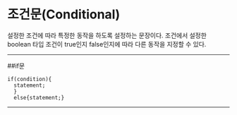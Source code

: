 # **조건문(Conditional)**
설정한 조건에 따라 특정한 동작을 하도록 설정하는 문장이다. 조건에서 설정한 boolean 타입 조건이 true인지 false인지에 따라 다른 동작을 지정할 수 있다.
***
##if문
```
if(condition){
  statement;
  }
  else{statement;}
```
***

